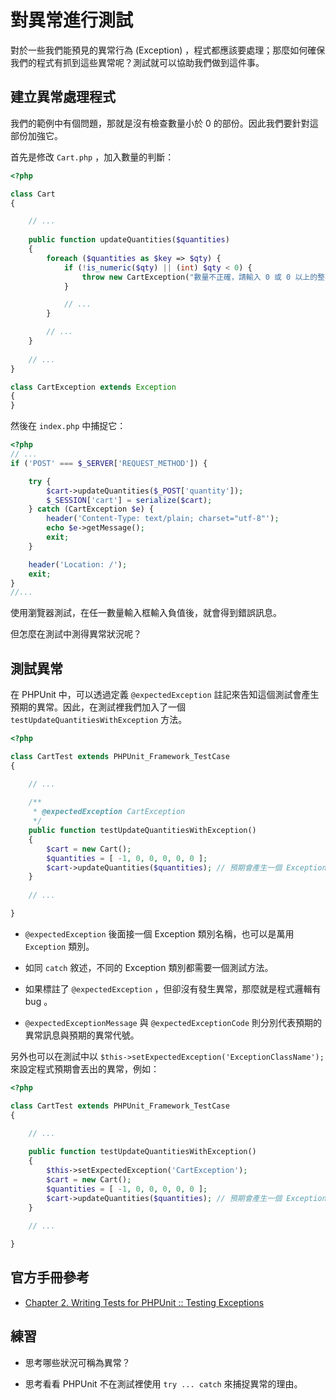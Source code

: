 # 對異常進行測試

對於一些我們能預見的異常行為 (Exception) ，程式都應該要處理；那麼如何確保我們的程式有抓到這些異常呢？測試就可以協助我們做到這件事。

## 建立異常處理程式

我們的範例中有個問題，那就是沒有檢查數量小於 0 的部份。因此我們要針對這部份加強它。

首先是修改 `Cart.php` ，加入數量的判斷：

```php
<?php

class Cart
{

    // ...
    
    public function updateQuantities($quantities)
    {
        foreach ($quantities as $key => $qty) {
            if (!is_numeric($qty) || (int) $qty < 0) {
                throw new CartException("數量不正確，請輸入 0 或 0 以上的整數", 1);
            }

            // ...
        }

        // ...
    }
    
    // ...
}

class CartException extends Exception
{
}
```

然後在 `index.php` 中捕捉它：

```php
<?php
// ...
if ('POST' === $_SERVER['REQUEST_METHOD']) {

    try {
        $cart->updateQuantities($_POST['quantity']);
        $_SESSION['cart'] = serialize($cart);
    } catch (CartException $e) {
        header('Content-Type: text/plain; charset="utf-8"');
        echo $e->getMessage();
        exit;
    }

    header('Location: /');
    exit;
}
//...
```

使用瀏覽器測試，在任一數量輸入框輸入負值後，就會得到錯誤訊息。

但怎麼在測試中測得異常狀況呢？

## 測試異常

在 PHPUnit 中，可以透過定義 `@expectedException` 註記來告知這個測試會產生預期的異常。因此，在測試裡我們加入了一個 `testUpdateQuantitiesWithException` 方法。

```php
<?php

class CartTest extends PHPUnit_Framework_TestCase
{

    // ...
    
    /**
     * @expectedException CartException
     */
    public function testUpdateQuantitiesWithException()
    {
        $cart = new Cart();
        $quantities = [ -1, 0, 0, 0, 0, 0 ];
        $cart->updateQuantities($quantities); // 預期會產生一個 Exception
    }
    
    // ...

}
```

* `@expectedException` 後面接一個 Exception 類別名稱，也可以是萬用 `Exception` 類別。

* 如同 `catch` 敘述，不同的 Exception 類別都需要一個測試方法。

* 如果標註了 `@expectedException` ，但卻沒有發生異常，那麼就是程式邏輯有 bug 。

* `@expectedExceptionMessage` 與 `@expectedExceptionCode` 則分別代表預期的異常訊息與預期的異常代號。

另外也可以在測試中以 `$this->setExpectedException('ExceptionClassName');` 來設定程式預期會丟出的異常，例如：

```php
<?php

class CartTest extends PHPUnit_Framework_TestCase
{

    // ...
    
    public function testUpdateQuantitiesWithException()
    {
        $this->setExpectedException('CartException');
        $cart = new Cart();
        $quantities = [ -1, 0, 0, 0, 0, 0 ];
        $cart->updateQuantities($quantities); // 預期會產生一個 Exception
    }
    
    // ...

}
```

## 官方手冊參考

* [Chapter 2. Writing Tests for PHPUnit :: Testing Exceptions](https://phpunit.de/manual/current/en/writing-tests-for-phpunit.html#writing-tests-for-phpunit.exceptions)

## 練習

* 思考哪些狀況可稱為異常？

* 思考看看 PHPUnit 不在測試裡使用 `try ... catch` 來捕捉異常的理由。
